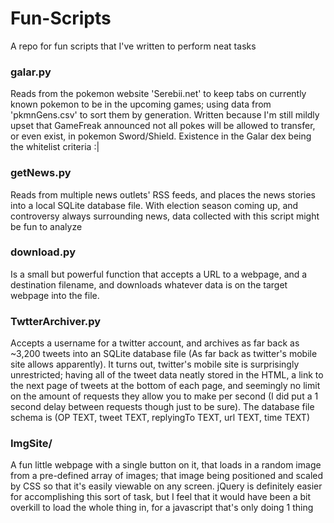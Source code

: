 # Fun-Scripts
A repo for fun scripts that I've written to perform neat tasks

### galar.py
Reads from the pokemon website 'Serebii.net' to keep tabs on currently known pokemon to be in the upcoming games; using data from 'pkmnGens.csv' to sort them by generation. Written because I'm still mildly upset that GameFreak announced not all pokes will be allowed to transfer, or even exist, in pokemon Sword/Shield. Existence in the Galar dex being the whitelist criteria :| 

### getNews.py
Reads from multiple news outlets' RSS feeds, and places the news stories into a local SQLite database file. With election season coming up, and controversy always surrounding news, data collected with this script might be fun to analyze

### download.py
Is a small but powerful function that accepts a URL to a webpage, and a destination filename, and downloads whatever data is on the target webpage into the file.

### TwtterArchiver.py
Accepts a username for a twitter account, and archives as far back as ~3,200 tweets into an SQLite database file (As far back as twitter's mobile site allows apparently). It turns out, twitter's mobile site is surprisingly unrestricted; having all of the tweet data neatly stored in the HTML, a link to the next page of tweets at the bottom of each page, and seemingly no limit on the amount of requests they allow you to make per second (I did put a 1 second delay between requests though just to be sure). The database file schema is (OP TEXT, tweet TEXT, replyingTo TEXT, url TEXT, time TEXT)

### ImgSite/
A fun little webpage with a single button on it, that loads in a random image from a pre-defined array of images; that image being positioned and scaled by CSS so that it's easily viewable on any screen. jQuery is definitely easier for accomplishing this sort of task, but I feel that it would have been a bit overkill to load the whole thing in, for a javascript that's only doing 1 thing
